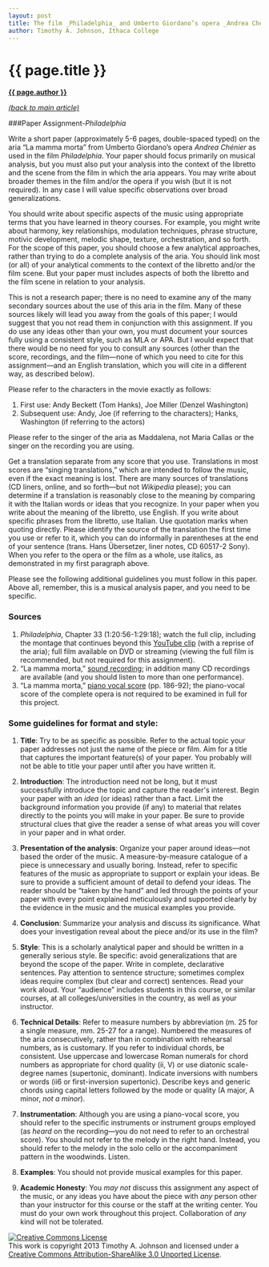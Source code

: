 ```yaml
---
layout: post
title: The film _Philadelphia_ and Umberto Giordano’s opera _Andrea Chénier_&#58; A Contextual Approach to Analytical Writing
author: Timothy A. Johnson, Ithaca College
---
```


{{ page.title }}
================

[**{{ page.author }}**](http://faculty.ithaca.edu/tjohnson/)

_[(back to main article)](johnson.html)_

###Paper Assignment-_Philadelphia_ 

Write a short paper (approximately 5-6 pages, double-spaced typed) on the aria “La mamma morta” from Umberto Giordano’s opera _Andrea Chénier_ as used in the film _Philadelphia_. Your paper should focus primarily on musical analysis, but you must also put your analysis into the context of the libretto and the scene from the film in which the aria appears. You may write about broader themes in the film and/or the opera if you wish (but it is not required). In any case I will value specific observations over broad generalizations.

You should write about specific aspects of the music using appropriate terms that you have learned in theory courses. For example, you might write about harmony, key relationships, modulation techniques, phrase structure, motivic development, melodic shape, texture, orchestration, and so forth. For the scope of this paper, you should choose a few analytical approaches, rather than trying to do a complete analysis of the aria. You should link most (or all) of your analytical comments to the context of the libretto and/or the film scene. But your paper must includes aspects of both the libretto and the film scene in relation to your analysis.

This is not a research paper; there is no need to examine any of the many secondary sources about the use of this aria in the film. Many of these sources likely will lead you away from the goals of this paper; I would suggest that you not read them in conjunction with this assignment. If you do use any ideas other than your own, you must document your sources fully using a consistent style, such as MLA or APA. But I would expect that there would be no need for you to consult any sources (other than the score, recordings, and the film—none of which you need to cite for this assignment—and an English translation, which you will cite in a different way, as described below).

Please refer to the characters in the movie exactly as follows:

1.  First use: Andy Beckett (Tom Hanks), Joe Miller (Denzel Washington)
2.  Subsequent use: Andy, Joe (if referring to the characters); Hanks, Washington (if referring to the actors)

Please refer to the singer of the aria as Maddalena, not Maria Callas or the singer on the recording you are using.

Get a translation separate from any score that you use. Translations in most scores are “singing translations,” which are intended to follow the music, even if the exact meaning is lost. There are many sources of translations (CD liners, online, and so forth—but not _Wikipedia_ please); you can determine if a translation is reasonably close to the meaning by comparing it with the Italian words or ideas that you recognize. In your paper when you write about the meaning of the libretto, use English. If you write about specific phrases from the libretto, use Italian. Use quotation marks when quoting directly. Please identify the source of the translation the first time you use or refer to it, which you can do informally in parentheses at the end of your sentence (trans. Hans Übersetzer, liner notes, CD 60517-2 Sony). When you refer to the opera or the film as a whole, use italics, as demonstrated in my first paragraph above.

Please see the following additional guidelines you must follow in this paper. Above all, remember, this is a musical analysis paper, and you need to be specific.

### Sources

1.  _Philadelphia_, Chapter 33 (1:20:56-1:29:18); watch the full clip, including the montage that continues beyond this [YouTube clip](http://www.youtube.com/watch?v=ojKKCRLEdYM) (with a reprise of the aria); full film available on DVD or streaming (viewing the full film is recommended, but not required for this assignment).
2.  “La mamma morta,” [sound recording](http://www.youtube.com/watch?v=xXzeEfH6PTk); in addition many CD recordings are available (and you should listen to more than one performance).
3.  “La mamma morta,” [piano vocal score](http://conquest.imslp.info/files/imglnks/usimg/9/9e/IMSLP36571-PMLP81470-Giordani_-_Andrea_Chenier_-_vocal_score.pdf) (pp. 186-92); the piano-vocal score of the complete opera is not required to be examined in full for this project.

### Some guidelines for format and style:

1. __Title__: Try to be as specific as possible. Refer to the actual topic your paper addresses not just the name of the piece or film. Aim for a title that captures the important feature(s) of your paper. You probably will not be able to title your paper until after you have written it.

2. __Introduction__: The introduction need not be long, but it must successfully introduce the topic and capture the reader's interest. Begin your paper with an _idea_ (or ideas) rather than a fact. Limit the background information you provide (if any) to material that relates directly to the points you will make in your paper. Be sure to provide structural clues that give the reader a sense of what areas you will cover in your paper and in what order.

3. __Presentation of the analysis__: Organize your paper around ideas—not based the order of the music. A measure-by-measure catalogue of a piece is unnecessary and usually boring. Instead, refer to specific features of the music as appropriate to support or explain your ideas. Be sure to provide a sufficient amount of detail to defend your ideas. The reader should be “taken by the hand” and led through the points of your paper with every point explained meticulously and supported clearly by the evidence in the music and the musical examples you provide.

4. __Conclusion__: Summarize your analysis and discuss its significance. What does your investigation reveal about the piece and/or its use in the film?

5. __Style__: This is a scholarly analytical paper and should be written in a generally serious style. Be specific: avoid generalizations that are beyond the scope of the paper. Write in complete, declarative sentences. Pay attention to sentence structure; sometimes complex ideas require complex (but clear and correct) sentences. Read your work aloud. Your “audience” includes students in this course, or similar courses, at all colleges/universities in the country, as well as your instructor.

6. __Technical Details__: Refer to measure numbers by abbreviation (m. 25 for a single measure, mm. 25-27 for a range). Numbered the measures of the aria consecutively, rather than in combination with rehearsal numbers, as is customary. If you refer to individual chords, be consistent. Use uppercase and lowercase Roman numerals for chord numbers as appropriate for chord quality (ii, V) or use diatonic scale-degree names (supertonic, dominant). Indicate inversions with numbers or words (ii6 or first-inversion supertonic). Describe keys and generic chords using capital letters followed by the mode or quality (A major, A minor, _not a minor_).

7. __Instrumentation__: Although you are using a piano-vocal score, you should refer to the specific instruments or instrument groups employed (as _heard_ on the recording—you do not need to refer to an orchestral score). You should not refer to the melody in the right hand. Instead, you should refer to the melody in the solo cello or the accompaniment pattern in the woodwinds. Listen.

8. __Examples__: You should not provide musical examples for this paper.

9. __Academic Honesty__: You _may not_ discuss this assignment any aspect of the music, or any ideas you have about the piece with _any_ person other than your instructor for this course or the staff at the writing center. You must do your own work throughout this project. Collaboration of _any_ kind will not be tolerated.


<a rel="license" href="http://creativecommons.org/licenses/by-sa/3.0/"><img alt="Creative Commons License" style="border-width:0" src="http://i.creativecommons.org/l/by-sa/3.0/88x31.png" /></a><br />This work is copyright 2013 Timothy A. Johnson and licensed under a <a rel="license" href="http://creativecommons.org/licenses/by-sa/3.0/">Creative Commons Attribution-ShareAlike 3.0 Unported License</a>.

